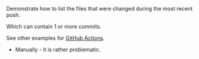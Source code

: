 Demonstrate how to list the files that were changed during the most recent push.

Which can contain 1 or more commits.

See other examples for [GitHub Actions](https://code-maven.com/github-actions).

* Manually - it is rather problematic.

